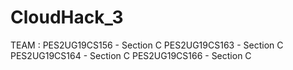 # CloudHack_3
TEAM : 
PES2UG19CS156 - Section C
PES2UG19CS163 - Section C
PES2UG19CS164 - Section C
PES2UG19CS166 - Section C

